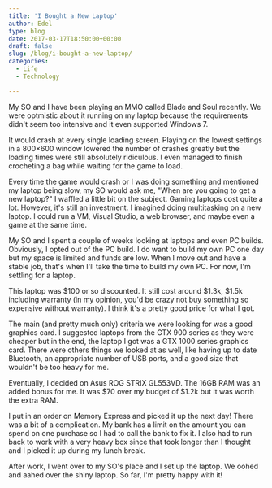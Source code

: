 ```yaml
---
title: 'I Bought a New Laptop'
author: Edel
type: blog
date: 2017-03-17T18:50:00+00:00
draft: false
slug: /blog/i-bought-a-new-laptop/
categories:
  - Life
  - Technology

---
```

My SO and I have been playing an MMO called Blade and Soul recently. We were optmistic about it running on my laptop because the requirements didn't seem too intensive and it even supported Windows 7.

It would crash at every single loading screen. Playing on the lowest settings in a 800&#215;600 window lowered the number of crashes greatly but the loading times were still absolutely ridiculous. I even managed to finish crocheting a bag while waiting for the game to load.

Every time the game would crash or I was doing something and mentioned my laptop being slow, my SO would ask me, "When are you going to get a new laptop?" I waffled a little bit on the subject. Gaming laptops cost quite a lot. However, it's still an investment. I imagined doing multitasking on a new laptop. I could run a VM, Visual Studio, a web browser, and maybe even a game at the same time.

My SO and I spent a couple of weeks looking at laptops and even PC builds. Obviously, I opted out of the PC build. I do want to build my own PC one day but my space is limited and funds are low. When I move out and have a stable job, that's when I'll take the time to build my own PC. For now, I'm settling for a laptop.

This laptop was $100 or so discounted. It still cost around $1.3k, $1.5k including warranty (in my opinion, you'd be crazy not buy something so expensive without warranty). I think it's a pretty good price for what I got.

The main (and pretty much only) criteria we were looking for was a good graphics card. I suggested laptops from the GTX 900 series as they were cheaper but in the end, the laptop I got was a GTX 1000 series graphics card. There were others things we looked at as well, like having up to date Bluetooth, an appropriate number of USB ports, and a good size that wouldn't be too heavy for me.

Eventually, I decided on Asus ROG STRIX GL553VD. The 16GB RAM was an added bonus for me. It was $70 over my budget of $1.2k but it was worth the extra RAM.

I put in an order on Memory Express and picked it up the next day! There was a bit of a complication. My bank has a limit on the amount you can spend on one purchase so I had to call the bank to fix it. I also had to run back to work with a very heavy box since that took longer than I thought and I picked it up during my lunch break.

After work, I went over to my SO's place and I set up the laptop. We oohed and aahed over the shiny laptop. So far, I'm pretty happy with it!

[<img src="https://i2.wp.com/edelgrace.me/blog/wp-content/uploads/2017/03/wp-image-922752329jpg.jpg?resize=663%2C373" alt="" class="wp-image-356 alignnone size-full"  data-recalc-dims="1" />][1]

 [1]: https://i2.wp.com/edelgrace.me/blog/wp-content/uploads/2017/03/wp-image-922752329jpg.jpg